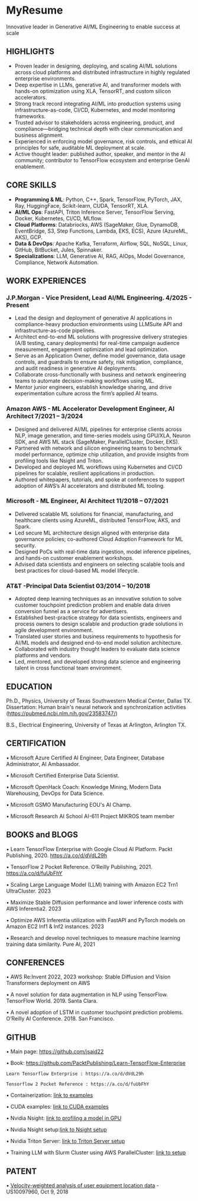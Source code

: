 # MyResume

Innovative leader in Generative AI/ML Engineering to enable success at scale

## HIGHLIGHTS
- Proven leader in designing, deploying, and scaling AI/ML solutions across cloud platforms and distributed infrastructure in highly regulated enterprise environments.
- Deep expertise in LLMs, generative AI, and transformer models with hands-on optimization using XLA, TensorRT, and custom silicon accelerators.
- Strong track record integrating AI/ML into production systems using infrastructure-as-code, CI/CD, Kubernetes, and model monitoring frameworks.
- Trusted advisor to stakeholders across engineering, product, and compliance—bridging technical depth with clear communication and business alignment.
- Experienced in enforcing model governance, risk controls, and ethical AI principles for safe, auditable ML deployment at scale.
- Active thought leader: published author, speaker, and mentor in the AI community; contributor to TensorFlow ecosystem and enterprise GenAI enablement.

## CORE SKILLS

- **Programming & ML**: Python, C++, Spark, TensorFlow, PyTorch, JAX, Ray, HuggingFace, Scikit-learn, CUDA, TensorRT, XLA.
- **AI/ML Ops**: FastAPI, Triton Inference Server, TensorFlow Serving, Docker, Kubernetes, CI/CD, MLflow.
- **Cloud Platforms**: Databriocks, AWS (SageMaker, Glue, DynamoDB, EventBridge, S3, Step Functions, Lambda, EKS, ECS), Azure (AzureML, AKS), GCP.
- **Data & DevOps**: Apache Kafka, Terraform, Airflow, SQL, NoSQL, Linux, GitHub, BitBucket, Jules, Spinnaker. 
- **Specializations**: LLM, Generative AI, RAG, AIOps, Model Governance, Compliance, Network Automation.

## WORK EXPERIENCES

### J.P.Morgan      - Vice President, Lead AI/ML Engineering. 4/2025 - Present

- Lead the design and deployment of generative AI applications in compliance-heavy production environments using LLMSuite API and infrastructure-as-code pipelines.
- Architect end-to-end ML solutions with progressive delivery strategies (A/B testing, canary deployments) for real-time campaign audience measurement, engagement optimization and lead optimization.
- Serve as an Application Owner, define model governance, data usage controls, and guardrails to ensure safety, risk mitigation, compliance, and audit readiness in generative AI deployments.
- Collaborate cross-functionally with business and network engineering teams to automate decision-making workflows using ML.
- Mentor junior engineers, establish knowledge sharing, and drive experimentation culture across the firm’s applied AI teams.




### Amazon AWS		- ML Accelerator Development Engineer, AI Architect	7/2021 – 3/2024

- Designed and delivered AI/ML pipelines for enterprise clients across NLP, image generation, and time-series models using GPU/XLA, Neuron SDK, and AWS ML stack (SageMaker, ParallelCluster, Docker, EKS).
- Partnered with network and silicon engineering teams to benchmark model performance, optimize chip utilization, and provide insights from profiling tools like Nsight and Triton.
- Developed and deployed ML workflows using Kubernetes and CI/CD pipelines for scalable, resilient applications in production.
- Authored whitepapers, tutorials, and spoke at conferences to support adoption of AWS’s AI accelerators and distributed ML tooling.


### Microsoft	- ML Engineer, AI Architect		11/2018 – 07/2021

- Delivered scalable ML solutions for financial, manufacturing, and healthcare clients using AzureML, distributed TensorFlow, AKS, and Spark.
- Led secure ML architecture design aligned with enterprise data governance policies; co-authored Cloud Adoption Framework for ML security.
- Designed PoCs with real-time data ingestion, model inference pipelines, and hands-on customer enablement workshops.
- Advised data scientists and engineers on selecting scalable tools and best practices for cloud-based ML model lifecycle.


### AT&T	-Principal Data Scientist		03/2014 – 10/2018

- Adopted deep learning techniques as an innovative solution to solve customer 
touchpoint prediction problem and enable data driven conversion funnel as a service for advertisers.
- Established best-practice strategy for data scientists, engineers and process owners to design scalable and production grade solutions in agile development environment.
- Translated user stories and business requirements to hypothesis for AI/ML models and designed end-to-end model solution architecture.
- Collaborated with industry thought leaders to evaluate data science platforms and vendors.
- Led, mentored, and developed strong data science and engineering talent in cross functional team environment.

## EDUCATION
Ph.D., Physics, University of Texas Southwestern Medical Center, Dallas TX. Dissertation: Human brain's neural network and synchronization activities (https://pubmed.ncbi.nlm.nih.gov/23583747/)

B.S., Electrical Engineering, University of Texas at Arlington, Arlington TX.


## CERTIFICATION
•	Microsoft Azure Certified AI Engineer, Data Engineer, Database Administrator, AI Ambassador.

•	Microsoft Certified Enterprise Data Scientist.

•	Microsoft OpenHack Coach: Knowledge Mining, Modern Data Warehousing, DevOps for Data Science.

•	Microsoft GSMO Manufacturing EOU's AI Champ.

•	Microsoft Research AI School AI-611 Project MIKROS team member

## BOOKS and BLOGS

•	Learn TensorFlow Enterprise with Google Cloud AI Platform. Packt Publishing, 2020. https://a.co/d/dVdL29h

•	TensorFlow 2 Pocket Reference. O’Reilly Publishing, 2021. https://a.co/d/fuUbFhY

•	Scaling Large Language Model (LLM) training with Amazon EC2 Trn1 UltraCluster. 2023

•	Maximize Stable Diffusion performance and lower inference costs with AWS Inferentia2. 2023

•	Optimize AWS Inferentia utilization with FastAPI and PyTorch models on Amazon EC2 Inf1 & Inf2 instances. 2023

•	Research and develop novel techniques to measure machine learning training data similarity. Pure AI, 2021

## CONFERENCES

•	AWS Re:Invent 2022, 2023 workshop: Stable Diffusion and Vision Transformers deployment on AWS

•	A novel solution for data augmentation in NLP using TensorFlow. TensorFlow World. 2019. Santa Clara.

•	A novel adoption of LSTM in customer touchpoint prediction problems. O’Reilly AI Conference. 2018. San Francisco.

## GITHUB
•	Main page: https://github.com/isaid22 

•	Book: https://github.com/PacktPublishing/Learn-TensorFlow-Enterprise

    Learn Tensorflow Enterprise : https://a.co/d/dVdL29h

    Tensorflow 2 Pocket Reference : https://a.co/d/fuUbFhY

•	Containerization: [link to examples](https://github.com/isaid22/Tensorflow-Neuronx-Dockerfile)

•	CUDA examples: [link to CUDA examples](https://github.com/isaid22/Tensorflow-Neuronx-Dockerfile)

•	Nvidia Nsight: [link to profiling a model in GPU](https://github.com/isaid22/Profiling-TensorRT-Model-with-Nvidia-Nsight-Systems)

•	Nvidia Nsight setup:[link to Nsight setup](https://github.com/isaid22/Nvidia-Nsight-Systems-Setup)

•	Nvidia Triton Server: [link to Triton Server setup](https://github.com/isaid22/Triton-Server-on-Inferentia)

•	Training LLM with Slurm Cluster using AWS ParallelCluster: [link to setup](https://github.com/aws-neuron/aws-neuron-parallelcluster-samples)


## PATENT
•	[Velocity-weighted analysis of user equipment location data]('http://patft.uspto.gov/netacgi/nph-Parser?Sect1=PTO2&Sect2=HITOFF&p=1&u=%2Fnetahtml%2FPTO%2Fsearch-bool.html&r=1&f=G&l=50&co1=AND&d=PTXT&s1=%22velocity+weighted%22&s2=10097960.PN.&OS=') - US10097960, Oct 9, 2018


